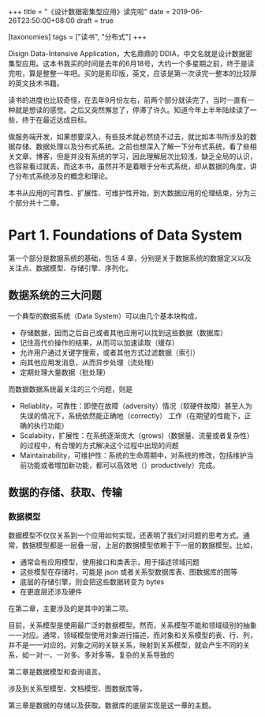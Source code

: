 +++
title = "《设计数据密集型应用》读完啦"
date = 2019-06-26T23:50:00+08:00
draft = true

[taxonomies]
tags = ["读书", "分布式"]
+++

Disign Data-Intensive Application，大名鼎鼎的 DDIA，中文名就是设计数据密集型应用。这本书我买的时间是去年的6月18号，大约一个多星期之前，终于是读完啦，算是整整一年吧。买的是影印版，英文，应该是第一次读完一整本的比较厚的英文技术书籍。

读书的进度也比较奇怪，在去年9月份左右，前两个部分就读完了，当时一直有一种就是想读的感觉。之后又突然懈怠了，停滞了许久。知道今年上半年陆续读了一些，终于在最近达成目标。

做服务端开发，如果想要深入，有些技术就必然绕不过去，就比如本书所涉及的数据存储、数据处理以及分布式系统。之前也想深入了解一下分布式系统，看了些相关文章、博客，但是并没有系统的学习，因此理解层次比较浅，缺乏全局的认识，也容易看过就丢。而这本书，虽然并不是着眼于分布式系统，却从数据的角度，讲了分布式系统涉及的概念和理论。

本书从应用的可靠性、扩展性、可维护性开始，到大数据应用的伦理结束，分为三个部分共十二章。

# Part 1. Foundations of Data System

第一个部分是数据系统的基础，包括 4 章，分别是关于数据系统的数据定义以及关注点、数据模型、存储引擎、序列化。

## 数据系统的三大问题

一个典型的数据系统（Data System）可以由几个基本块构成，

* 存储数据，因而之后自己或者其他应用可以找到这些数据（数据库）
* 记住高代价操作的结果，从而可以加速读取（缓存）
* 允许用户通过关键字搜索，或者其他方式过滤数据（索引）
* 向其他应用发消息，从而异步处理（流处理）
* 定期处理大量数据（批处理）

而数据数据系统最关注的三个问题，则是

* Reliablity，可靠性：即使在故障（adversity）情况（软硬件故障）甚至人为失误的情况下，系统依然能正确地（correctly） 工作（在期望的性能下，正确的执行功能）
* Scalabiity，扩展性：在系统逐渐庞大（grows)（数据量、流量或者复杂性）的过程中，有合理的方式解决这个过程中出现的问题
* Maintainability，可维护性：系统的生命周期中，对系统的修改，包括维护当前功能或者增加新功能，都可以高效地（）productively）完成。

## 数据的存储、获取、传输

### 数据模型

数据模型不仅仅关系到一个应用如何实现，还表明了我们对问题的思考方式。通常，数据模型都是一层叠一层，上层的数据模型依赖于下一层的数据模型。比如，

* 通常会有应用模型，使用接口和类表示，用于描述领域问题
* 这些模型在存储时，可能是 json 或者关系型数据库表、图数据库的图等
* 底层的存储引擎，则会把这些数据转变为 bytes
* 在更底层还涉及硬件

在第二章，主要涉及的是其中的第二项。

目前，关系模型是使用最广泛的数据模型。然而，关系模型不能和领域级别的抽象一一对应。通常，领域模型使用对象进行描述，而对象和关系模型的表、行、列，并不是一一对应的。对象之间的关联关系，映射到关系模型，就会产生不同的关系，如一对一、一对多、多对多等。复杂的关系导致的

第二章是数据模型和查询语言。

涉及到关系型模型、文档模型、图数据库等，

第三章是数据的存储以及获取。数据库的底层实现是这一章的主题。




